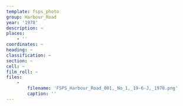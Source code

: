 ```yaml
---
template: fsps_photo
group: Harbour_Road
year: '1978'
description: ~
places:
    - ''
coordinates: ~
heading: ~
classification: ~
section: ~
cell: ~
film_roll: ~
files:
    -
        filename: 'FSPS_Harbour_Road_001,_No_1,_19-6-J,_1978.png'
        caption: ''
---
```

